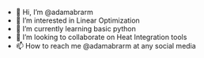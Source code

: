 - 👋 Hi, I’m @adamabrarm
- 👀 I’m interested in Linear Optimization
- 🌱 I’m currently learning basic python
- 💞️ I’m looking to collaborate on Heat Integration tools
- 📫 How to reach me @adamabrarm at any social media

<!---
adamabrarm/adamabrarm is a ✨ special ✨ repository because its `README.md` (this file) appears on your GitHub profile.
You can click the Preview link to take a look at your changes.
--->
